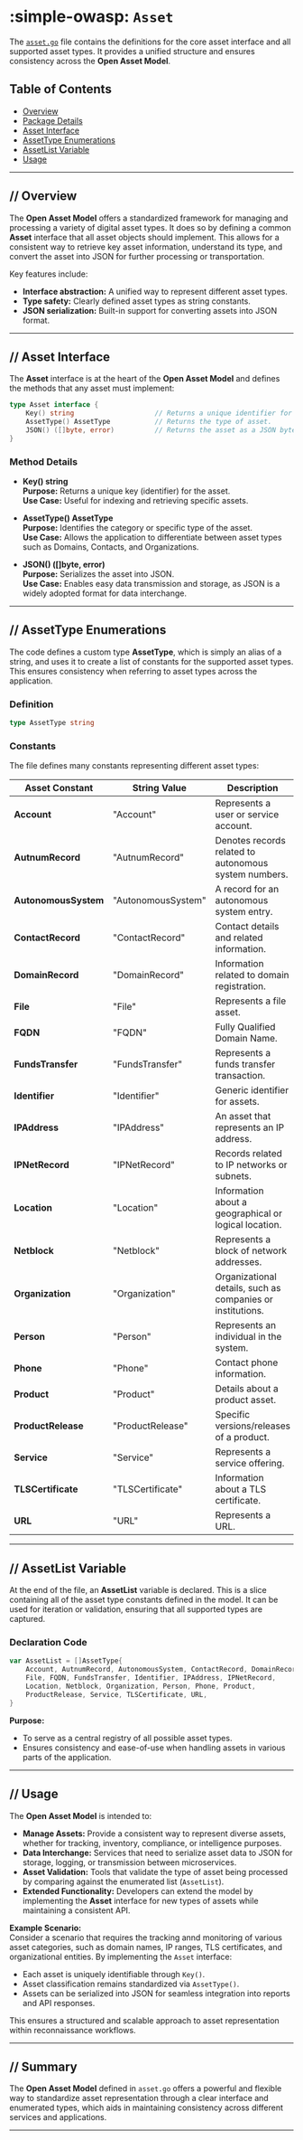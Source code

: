 # :simple-owasp: `Asset`

The [`asset.go`](https://github.com/owasp-amass/open-asset-model/blob/master/asset.go) file  contains the definitions for the core asset interface and all supported asset types. It provides a unified structure and ensures consistency across the **Open Asset Model**.

## Table of Contents

- [Overview](#overview)
- [Package Details](#package-details)
- [Asset Interface](#asset-interface)
- [AssetType Enumerations](#assettype-enumerations)
- [AssetList Variable](#assetlist-variable)
- [Usage](#usage)

---

## **//** Overview

The **Open Asset Model** offers a standardized framework for managing and processing a variety of digital asset types. It does so by defining a common **Asset** interface that all asset objects should implement. This allows for a consistent way to retrieve key asset information, understand its type, and convert the asset into JSON for further processing or transportation.

Key features include:

- **Interface abstraction:** A unified way to represent different asset types.
- **Type safety:** Clearly defined asset types as string constants.
- **JSON serialization:** Built-in support for converting assets into JSON format.

---

## **//** Asset Interface

The **Asset** interface is at the heart of the **Open Asset Model** and defines the methods that any asset must implement:

```go
type Asset interface {
    Key() string                    // Returns a unique identifier for the asset.
    AssetType() AssetType           // Returns the type of asset.
    JSON() ([]byte, error)          // Returns the asset as a JSON byte slice.
}
```

### Method Details

- **Key() string**  
  **Purpose:** Returns a unique key (identifier) for the asset.  
  **Use Case:** Useful for indexing and retrieving specific assets.

- **AssetType() AssetType**  
  **Purpose:** Identifies the category or specific type of the asset.  
  **Use Case:** Allows the application to differentiate between asset types such as Domains, Contacts, and Organizations.

- **JSON() ([]byte, error)**  
  **Purpose:** Serializes the asset into JSON.  
  **Use Case:** Enables easy data transmission and storage, as JSON is a widely adopted format for data interchange.

---

## **//** AssetType Enumerations 

The code defines a custom type **AssetType**, which is simply an alias of a string, and uses it to create a list of constants for the supported asset types. This ensures consistency when referring to asset types across the application.

### Definition

```go
type AssetType string
```

### Constants

The file defines many constants representing different asset types:

| **Asset Constant**      | **String Value**        | **Description**                                                |
|-------------------------|-------------------------|----------------------------------------------------------------|
| **Account**             | "Account"               | Represents a user or service account.                          |
| **AutnumRecord**        | "AutnumRecord"          | Denotes records related to autonomous system numbers.          |
| **AutonomousSystem**    | "AutonomousSystem"      | A record for an autonomous system entry.                       |
| **ContactRecord**       | "ContactRecord"         | Contact details and related information.                       |
| **DomainRecord**        | "DomainRecord"          | Information related to domain registration.                    |
| **File**                | "File"                  | Represents a file asset.                                         |
| **FQDN**                | "FQDN"                  | Fully Qualified Domain Name.                                   |
| **FundsTransfer**       | "FundsTransfer"         | Represents a funds transfer transaction.                       |
| **Identifier**          | "Identifier"            | Generic identifier for assets.                                 |
| **IPAddress**           | "IPAddress"             | An asset that represents an IP address.                        |
| **IPNetRecord**         | "IPNetRecord"           | Records related to IP networks or subnets.                     |
| **Location**            | "Location"              | Information about a geographical or logical location.          |
| **Netblock**            | "Netblock"              | Represents a block of network addresses.                       |
| **Organization**        | "Organization"          | Organizational details, such as companies or institutions.     |
| **Person**              | "Person"                | Represents an individual in the system.                        |
| **Phone**               | "Phone"                 | Contact phone information.                                     |
| **Product**             | "Product"               | Details about a product asset.                                 |
| **ProductRelease**      | "ProductRelease"        | Specific versions/releases of a product.                       |
| **Service**             | "Service"               | Represents a service offering.                                 |
| **TLSCertificate**      | "TLSCertificate"        | Information about a TLS certificate.                           |
| **URL**                 | "URL"                   | Represents a URL.                                              |

---

## **//** AssetList Variable 

At the end of the file, an **AssetList** variable is declared. This is a slice containing all of the asset type constants defined in the model. It can be used for iteration or validation, ensuring that all supported types are captured.

### Declaration Code

```go
var AssetList = []AssetType{
    Account, AutnumRecord, AutonomousSystem, ContactRecord, DomainRecord,
    File, FQDN, FundsTransfer, Identifier, IPAddress, IPNetRecord,
    Location, Netblock, Organization, Person, Phone, Product,
    ProductRelease, Service, TLSCertificate, URL,
}
```

**Purpose:**  

- To serve as a central registry of all possible asset types.
- Ensures consistency and ease-of-use when handling assets in various parts of the application.

---

## **//** Usage

The **Open Asset Model** is intended to:

- **Manage Assets:** Provide a consistent way to represent diverse assets, whether for tracking, inventory, compliance, or intelligence purposes.
- **Data Interchange:** Services that need to serialize asset data to JSON for storage, logging, or transmission between microservices.
- **Asset Validation:** Tools that validate the type of asset being processed by comparing against the enumerated list (`AssetList`).
- **Extended Functionality:** Developers can extend the model by implementing the **Asset** interface for new types of assets while maintaining a consistent API.

**Example Scenario:**  
Consider a scenario that requires the tracking annd monitoring of  various asset categories, such as domain names, IP ranges, TLS certificates, and organizational entities. By implementing the `Asset` interface:

- Each asset is uniquely identifiable through `Key()`.
- Asset classification remains standardized via `AssetType()`.
- Assets can be serialized into JSON for seamless integration into reports and API responses.

This ensures a structured and scalable approach to asset representation within reconnaissance workflows. 

---

## **//** Summary

The **Open Asset Model** defined in `asset.go` offers a powerful and flexible way to standardize asset representation through a clear interface and enumerated types, which aids in maintaining consistency across different services and applications. 

---
